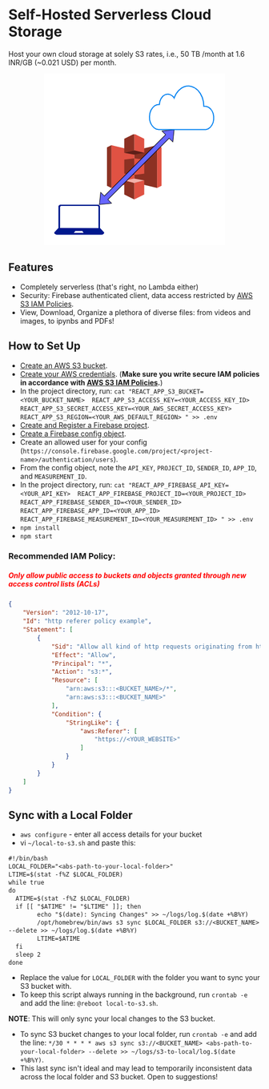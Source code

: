 # Self-Hosted Serverless Cloud Storage

Host your own cloud storage at solely S3 rates, i.e., 50 TB /month at 1.6 INR/GB (~0.021 USD) per month.

<div align="center">
  <img src="public/shscs.png" />
</div> 

## Features
* Completely serverless (that's right, no Lambda either)
* Security: Firebase authenticated client, data access restricted by 
  [AWS S3 IAM Policies](https://aws.amazon.com/blogs/security/writing-iam-policies-how-to-grant-access-to-an-amazon-s3-bucket/).
* View, Download, Organize a plethora of diverse files: from videos and images, to ipynbs and PDFs!

## How to Set Up

* [Create an AWS S3 bucket](https://docs.aws.amazon.com/AmazonS3/latest/userguide/create-bucket-overview.html).
* [Create your AWS credentials](https://docs.aws.amazon.com/general/latest/gr/aws-sec-cred-types.html#access-keys-and-secret-access-keys). (**Make sure you write secure IAM policies in accordance with [AWS S3 IAM Policies](https://aws.amazon.com/blogs/security/writing-iam-policies-how-to-grant-access-to-an-amazon-s3-bucket/).**)  
* In the project directory, run: `cat "REACT_APP_S3_BUCKET=<YOUR_BUCKET_NAME> 
  REACT_APP_S3_ACCESS_KEY=<YOUR_ACCESS_KEY_ID> 
  REACT_APP_S3_SECRET_ACCESS_KEY=<YOUR_AWS_SECRET_ACCESS_KEY> 
  REACT_APP_S3_REGION=<YOUR_AWS_DEFAULT_REGION>
  " >> .env`
* [Create and Register a Firebase project](https://firebase.google.com/docs/web/setup#create-firebase-project).
* [Create a Firebase config object](https://firebase.google.com/docs/web/setup#config-object).
* Create an allowed user for your config (`https://console.firebase.google.com/project/<project-name>/authentication/users`).
* From the config object, note the `API_KEY`, `PROJECT_ID`, `SENDER_ID`, `APP_ID`, and `MEASUREMENT_ID`.
* In the project directory, run: `cat "REACT_APP_FIREBASE_API_KEY=<YOUR_API_KEY> 
  REACT_APP_FIREBASE_PROJECT_ID=<YOUR_PROJECT_ID>
  REACT_APP_FIREBASE_SENDER_ID=<YOUR_SENDER_ID>
  REACT_APP_FIREBASE_APP_ID=<YOUR_APP_ID>
  REACT_APP_FIREBASE_MEASUREMENT_ID=<YOUR_MEASUREMENT_ID>
  " >> .env`
* `npm install`
* `npm start`

<h3>Recommended IAM Policy:</h3>
<h5 style="color: red">Only allow public access to buckets and objects granted through new access control lists (ACLs)</h5>

```json
{
    "Version": "2012-10-17",
    "Id": "http referer policy example",
    "Statement": [
        {
            "Sid": "Allow all kind of http requests originating from https://<YOUR_WEBSITE>",
            "Effect": "Allow",
            "Principal": "*",
            "Action": "s3:*",
            "Resource": [
                "arn:aws:s3:::<BUCKET_NAME>/*",
                "arn:aws:s3:::<BUCKET_NAME>"
            ],
            "Condition": {
                "StringLike": {
                    "aws:Referer": [
                        "https://<YOUR_WEBSITE>"
                    ]
                }
            }
        }
    ]
}
```

## Sync with a Local Folder

* `aws configure` - enter all access details for your bucket
* vi `~/local-to-s3.sh` and paste this:
```
#!/bin/bash
LOCAL_FOLDER="<abs-path-to-your-local-folder>"
LTIME=$(stat -f%Z $LOCAL_FOLDER)
while true
do
  ATIME=$(stat -f%Z $LOCAL_FOLDER)
  if [[ "$ATIME" != "$LTIME" ]]; then
        echo "$(date): Syncing Changes" >> ~/logs/log.$(date +%B%Y)
        /opt/homebrew/bin/aws s3 sync $LOCAL_FOLDER s3://<BUCKET_NAME> --delete >> ~/logs/log.$(date +%B%Y)
        LTIME=$ATIME
  fi
  sleep 2
done

```

* Replace the value for `LOCAL_FOLDER` with the folder you want to sync your S3 bucket with.
* To keep this script always running in the background, run `crontab -e` and add the line: `@reboot local-to-s3.sh`.

**NOTE**: This will only sync your local changes to the S3 bucket. 

* To sync S3 bucket changes to your local folder, run `crontab -e` and add the line: `*/30 * * * * aws s3 sync s3://<BUCKET_NAME> <abs-path-to-your-local-folder> --delete >> ~/logs/s3-to-local/log.$(date +%B%Y)`.
* This last sync isn't ideal and may lead to temporarily inconsistent data across the local folder and S3 bucket. Open to suggestions!

